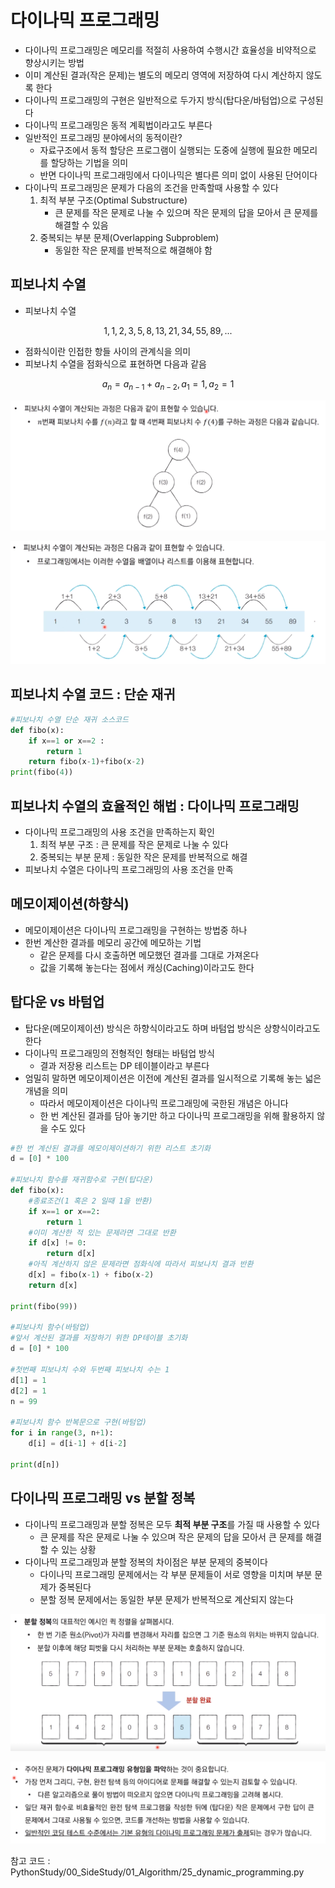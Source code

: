 # 다이나믹 프로그래밍

* 다이나믹 프로그래밍은 메모리를 적절히 사용하여 수행시간 효율성을 비약적으로 향상시키는 방법
* 이미 계산된 결과(작은 문제)는 별도의 메모리 영역에 저장하여 다시 계산하지 않도록 한다
* 다이나믹 프로그래밍의 구현은 일반적으로 두가지 방식(탑다운/바텀업)으로 구성된다
* 다이나믹 프로그래밍은 동적 계획법이라고도 부른다
* 일반적인 프로그래밍 분야에서의 동적이란?
  * 자료구조에서 동적 할당은 프로그램이 실행되는 도중에 실행에 필요한 메모리를 할당하는 기법을 의미
  * 반면 다이나믹 프로그래밍에서 다이나믹은 별다른 의미 없이 사용된 단어이다
* 다이나믹 프로그래밍은 문제가 다음의 조건을 만족할때 사용할 수 있다
  1. 최적 부분 구조(Optimal Substructure)
     * 큰 문제를 작은 문제로 나눌 수 있으며 작은 문제의 답을 모아서 큰 문제를 해결할 수 있음
  2. 중복되는 부분 문제(Overlapping Subproblem)
     * 동일한 작은 문제를 반복적으로 해결해야 함



## 피보나치 수열

* 피보나치 수열

$$
1, 1, 2, 3, 5, 8, 13, 21, 34, 55, 89,...
$$

* 점화식이란 인접한 항들 사이의 관계식을 의미
* 피보나치 수열을 점화식으로 표현하면 다음과 같음

$$
a_n = a_{n-1}+a_{n-2}, a_1=1, a_2=1
$$

![2](20_dynamic_programming.assets/2.png)

![1](20_dynamic_programming.assets/1.png)



## 피보나치 수열 코드 : 단순 재귀 

```python
#피보나치 수열 단순 재귀 소스코드
def fibo(x):
    if x==1 or x==2 :
        return 1
    return fibo(x-1)+fibo(x-2)
print(fibo(4))
```



## 피보나치 수열의 효율적인 해법 : 다이나믹 프로그래밍

* 다이나믹 프로그래밍의 사용 조건을 만족하는지 확인
  1. 최적 부분 구조 : 큰 문제를 작은 문제로 나눌 수 있다
  2. 중복되는 부분 문제 : 동일한 작은 문제를 반복적으로 해결
* 피보나치 수열은 다이나믹 프로그래밍의 사용 조건을 만족



## 메모이제이션(하향식)

* 메모이제이션은 다이나믹 프로그래밍을 구현하는 방법중 하나
* 한번 계산한 결과를 메모리 공간에 메모하는 기법
  * 같은 문제를 다시 호출하면 메모했던 결과를 그대로 가져온다
  * 값을 기록해 놓는다는 점에서 캐싱(Caching)이라고도 한다



## 탑다운 vs 바텀업

* 탑다운(메모이제이션) 방식은 하향식이라고도 하며 바텀업 방식은 상향식이라고도 한다
* 다이나믹 프로그래밍의 전형적인 형태는 바텀업 방식
  * 결과 저장용 리스트는 DP 테이블이라고 부른다
* 엄밀히 말하면 메모이제이션은 이전에 계산된 결과를 일시적으로 기록해 놓는 넓은 개념을 의미
  * 따라서 메모이제이션은 다이나믹 프로그래밍에 국한된 개념은 아니다
  * 한 번 계산된 결과를 담아 놓기만 하고 다이나믹 프로그래밍을 위해 활용하지 않을 수도 있다

```python
#한 번 계산된 결과를 메모이제이션하기 위한 리스트 초기화
d = [0] * 100

#피보나치 함수를 재귀함수로 구현(탑다운)
def fibo(x):
    #종료조건(1 혹은 2 일때 1을 반환)
    if x==1 or x==2:
        return 1
    #이미 계산한 적 있는 문제라면 그대로 반환
    if d[x] != 0:
        return d[x]
    #아직 계산하지 않은 문제라면 점화식에 따라서 피보나치 결과 반환
    d[x] = fibo(x-1) + fibo(x-2)
    return d[x]

print(fibo(99))

#피보나치 함수(바텀업)
#앞서 계산된 결과를 저장하기 위한 DP테이블 초기화
d = [0] * 100

#첫번째 피보나치 수와 두번째 피보나치 수는 1
d[1] = 1
d[2] = 1
n = 99

#피보나치 함수 반복문으로 구현(바텀업)
for i in range(3, n+1):
    d[i] = d[i-1] + d[i-2]

print(d[n])
```



## 다이나믹 프로그래밍 vs 분할 정복

* 다이나믹 프로그래밍과 분할 정복은 모두 **최적 부분 구조**를 가질 때 사용할 수 있다
  * 큰 문제를 작은 문제로 나눌 수 있으며 작은 문제의 답을 모아서 큰 문제를 해결할 수 있는 상황
* 다이나믹 프로그래밍과 분할 정복의 차이점은 부분 문제의 중복이다
  * 다이나믹 프로그래밍 문제에서는 각 부분 문제들이 서로 영향을 미치며 부분 문제가 중복된다
  * 분할 정복 문제에서는 동일한 부분 문제가 반복적으로 계산되지 않는다

![3](20_dynamic_programming.assets/3.png)

![4](20_dynamic_programming.assets/4.png)



참고 코드 : PythonStudy/00_SideStudy/01_Algorithm/25_dynamic_programming.py

